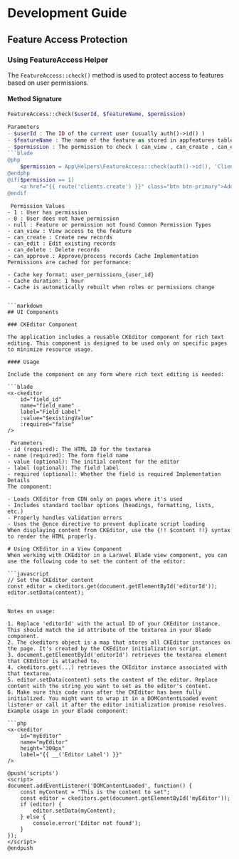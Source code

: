 # Development Guide

## Feature Access Protection

### Using FeatureAccess Helper

The `FeatureAccess::check()` method is used to protect access to features based on user permissions.

#### Method Signature
```php
FeatureAccess::check($userId, $featureName, $permission)

Parameters
- $userId : The ID of the current user (usually auth()->id() )
- $featureName : The name of the feature as stored in appfeatures table
- $permission : The permission to check ( can_view , can_create , can_edit , can_delete , can_approve ) Usage Example
```blade
@php
    $permission = App\Helpers\FeatureAccess::check(auth()->id(), 'Clients', 'can_create')
@endphp
@if($permission == 1)
    <a href="{{ route('clients.create') }}" class="btn btn-primary">Add New Client</a>
@endif
 ```
```
 Permission Values
- 1 : User has permission
- 0 : User does not have permission
- null : Feature or permission not found Common Permission Types
- can_view : View access to the feature
- can_create : Create new records
- can_edit : Edit existing records
- can_delete : Delete records
- can_approve : Approve/process records Cache Implementation
Permissions are cached for performance:

- Cache key format: user_permissions_{user_id}
- Cache duration: 1 hour
- Cache is automatically rebuilt when roles or permissions change


```markdown
## UI Components

### CKEditor Component

The application includes a reusable CKEditor component for rich text editing. This component is designed to be used only on specific pages to minimize resource usage.

#### Usage

Include the component on any form where rich text editing is needed:

```blade
<x-ckeditor 
    id="field_id"
    name="field_name"
    label="Field Label"
    :value="$existingValue"
    :required="false"
/>
 ```
```
 Parameters
- id (required): The HTML ID for the textarea
- name (required): The form field name
- value (optional): The initial content for the editor
- label (optional): The field label
- required (optional): Whether the field is required Implementation Details
The component:

- Loads CKEditor from CDN only on pages where it's used
- Includes standard toolbar options (headings, formatting, lists, etc.)
- Properly handles validation errors
- Uses the @once directive to prevent duplicate script loading
When displaying content from CKEditor, use the {!! $content !!} syntax to render the HTML properly.

# Using CKEditor in a View Component
When working with CKEditor in a Laravel Blade view component, you can use the following code to set the content of the editor:

```javascript
// Set the CKEditor content
const editor = ckeditors.get(document.getElementById('editorId'));
editor.setData(content);
 ```
```

Notes on usage:

1. Replace 'editorId' with the actual ID of your CKEditor instance. This should match the id attribute of the textarea in your Blade component.
2. The ckeditors object is a map that stores all CKEditor instances on the page. It's created by the CKEditor initialization script.
3. document.getElementById('editorId') retrieves the textarea element that CKEditor is attached to.
4. ckeditors.get(...) retrieves the CKEditor instance associated with that textarea.
5. editor.setData(content) sets the content of the editor. Replace content with the string you want to set as the editor's content.
6. Make sure this code runs after the CKEditor has been fully initialized. You might want to wrap it in a DOMContentLoaded event listener or call it after the editor initialization promise resolves.
Example usage in your Blade component:

```php
<x-ckeditor 
    id="myEditor"
    name="myEditor"
    height="300px"
    label="{{ __('Editor Label') }}"
/>

@push('scripts')
<script>
document.addEventListener('DOMContentLoaded', function() {
    const myContent = "This is the content to set";
    const editor = ckeditors.get(document.getElementById('myEditor'));
    if (editor) {
        editor.setData(myContent);
    } else {
        console.error('Editor not found');
    }
});
</script>
@endpush
 ```
```